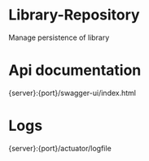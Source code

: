# Library-Repository
Manage persistence of library

# Api documentation
{server}:{port}/swagger-ui/index.html

# Logs
{server}:{port}/actuator/logfile